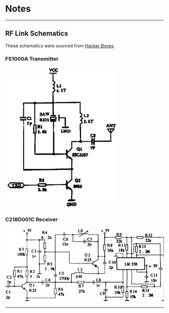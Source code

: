 # Notes

--------------------------------------------------------------------------------

## RF Link Schematics

These schematics were sourced from [Hacker Boxes](https://www.instructables.com/id/HackerBoxes-0011-HAX0R-TREAT/).

### FS1000A Transmitter

![Transmitter](FS1000A%20Schematic.jpg)

### C218D001C Receiver

![Receiver](C218D001C%20Schematic.jpg)

--------------------------------------------------------------------------------

